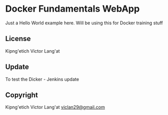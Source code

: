 Docker Fundamentals WebApp
==========================

Just a Hello World example here. Will be using this for Docker training stuff

## License

Kipng'etich Victor Lang'at

## Update

To test the Dicker - Jenkins update

## Copyright

Kipng'etich Victor Lang'at <viclan29@gmail.com>

